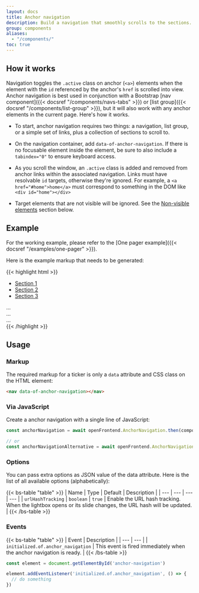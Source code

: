 ```yaml
---
layout: docs
title: Anchor navigation
description: Build a navigation that smoothly scrolls to the sections.
group: components
aliases:
  - "/components/"
toc: true
---
```


## How it works

Navigation toggles the `.active` class on anchor (`<a>`) elements when the element with the `id` referenced by the anchor's `href` is scrolled into view. Anchor navigation is best used in conjunction with a Bootstrap [nav component]({{< docsref "/components/navs-tabs" >}}) or [list group]({{< docsref "/components/list-group" >}}), but it will also work with any anchor elements in the current page. Here's how it works.

- To start, anchor navigation requires two things: a navigation, list group, or a simple set of links, plus a collection of sections to scroll to.

- On the navigation container, add `data-of-anchor-navigation`. If there is no focusable element inside the element, be sure to also include a `tabindex="0"` to ensure keyboard access.

- As you scroll the window, an `.active` class is added and removed from anchor links within the associated navigation. Links must have resolvable `id` targets, otherwise they're ignored. For example, a `<a href="#home">home</a>` must correspond to something in the DOM like `<div id="home"></div>`

- Target elements that are not visible will be ignored. See the [Non-visible elements](#non-visible-elements) section below.

## Example

For the working example, please refer to the [One pager example]({{< docsref "/examples/one-pager" >}}).

Here is the example markup that needs to be generated:

{{< highlight html >}}
<nav data-of-anchor-navigation>
  <ul class="nav nav-underline nav-fill nav-nowrap" data-of-scroll-shadow>
    <li class="nav-item">
      <a class="nav-link" href="#section-1" aria-controls="section-1" aria-selected="false">Section 1</a>
    </li>
    <li class="nav-item">
      <a class="nav-link" href="#section-2" aria-controls="section-2" aria-selected="false">Section 2</a>
    </li>
    <li class="nav-item">
      <a class="nav-link" href="#section-3" aria-controls="section-3" aria-selected="false">Section 3</a>
    </li>
  </ul>
</nav>

<div id="section-1">…</div>
<div id="section-2">…</div>
<div id="section-3">…</div>
{{< /highlight >}}

## Usage

### Markup

The required markup for a ticker is only a `data` attribute and CSS class on the HTML element:

```html
<nav data-of-anchor-navigation></nav>
```

### Via JavaScript

Create a anchor navigation with a single line of JavaScript:

```js
const anchorNavigation = await openFrontend.AnchorNavigation.then(component => component.getOrCreateInstance(document.getElementById('anchor-navigation'), options))

// or
const anchorNavigationAlternative = await openFrontend.AnchorNavigation.then(component => component.getOrCreateInstance('#anchor-navigation', options))
```

### Options

You can pass extra options as JSON value of the data attribute. Here is the list of all available options (alphabetically):

{{< bs-table "table" >}}
| Name | Type | Default | Description |
| --- | --- | --- | --- |
| `urlHashTracking` | `boolean` | `true` | Enable the URL hash tracking. When the lightbox opens or its slide changes, the URL hash will be updated. |
{{< /bs-table >}}

### Events

{{< bs-table "table" >}}
| Event | Description |
| --- | --- |
| `initialized.of.anchor_navigation` | This event is fired immediately when the anchor navigation is ready. |
{{< /bs-table >}}

```js
const element = document.getElementById('anchor-navigation')

element.addEventListener('initialized.of.anchor_navigation', () => {
  // do something
})
```

